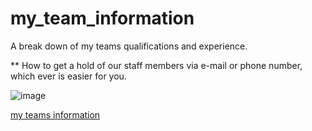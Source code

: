 # my_team_information

A break down of my teams qualifications and experience. 

** How to get a hold of our staff members via e-mail or phone number, which ever is easier for you.

![image](https://user-images.githubusercontent.com/97713255/167235210-5b2b24c2-908b-4bfe-8f09-937b3c7b4a66.png)


[my teams information](https://oscarhernandez2022.github.io/my_team_information/)
